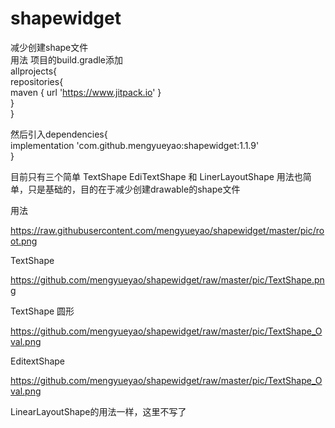 # shapewidget
减少创建shape文件  
用法   项目的build.gradle添加  
allprojects{  
		repositories{  
			maven { url 'https://www.jitpack.io' }  
		}  
	}     
  
  然后引入dependencies{  
	        implementation 'com.github.mengyueyao:shapewidget:1.1.9'  
	}  
  
 目前只有三个简单 TextShape   EdiTextShape 和 LinerLayoutShape 用法也简单，只是基础的，目的在于减少创建drawable的shape文件  
 
 用法  
 
https://raw.githubusercontent.com/mengyueyao/shapewidget/master/pic/root.png     

TextShape  

https://github.com/mengyueyao/shapewidget/raw/master/pic/TextShape.png   

TextShape 圆形  

https://github.com/mengyueyao/shapewidget/raw/master/pic/TextShape_Oval.png  

EditextShape

https://github.com/mengyueyao/shapewidget/raw/master/pic/TextShape_Oval.png


LinearLayoutShape的用法一样，这里不写了


